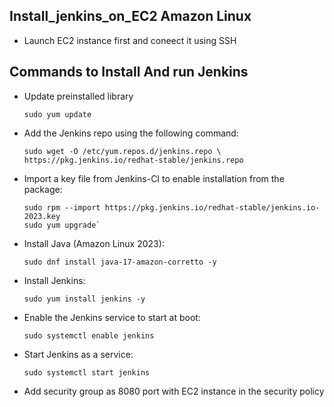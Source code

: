 ## Install_jenkins_on_EC2 Amazon Linux

- Launch EC2 instance first and coneect it using SSH

## Commands to Install And run Jenkins

- Update preinstalled library
  
  ``` sudo yum update ```

- Add the Jenkins repo using the following command:
  
      sudo wget -O /etc/yum.repos.d/jenkins.repo \ 
      https://pkg.jenkins.io/redhat-stable/jenkins.repo 

- Import a key file from Jenkins-CI to enable installation from the package:

      sudo rpm --import https://pkg.jenkins.io/redhat-stable/jenkins.io-2023.key 
      sudo yum upgrade`

- Install Java (Amazon Linux 2023):
  
      sudo dnf install java-17-amazon-corretto -y 

- Install Jenkins:
  
      sudo yum install jenkins -y

- Enable the Jenkins service to start at boot:
  
      sudo systemctl enable jenkins

- Start Jenkins as a service:
  
      sudo systemctl start jenkins

- Add security group as 8080 port with EC2 instance in the security policy
